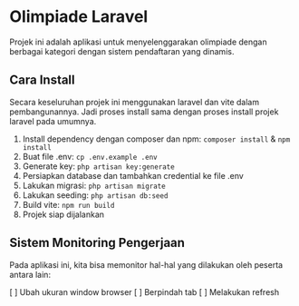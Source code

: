 # Olimpiade Laravel

Projek ini adalah aplikasi untuk menyelenggarakan olimpiade dengan berbagai kategori dengan sistem pendaftaran yang dinamis.

## Cara Install

Secara keseluruhan projek ini menggunakan laravel dan vite dalam pembangunannya. Jadi proses install sama dengan proses install projek laravel pada umumnya.

1. Install dependency dengan composer dan npm: `composer install` & `npm install`
2. Buat file .env: `cp .env.example .env`
3. Generate key: `php artisan key:generate`
4. Persiapkan database dan tambahkan credential ke file .env
5. Lakukan migrasi: `php artisan migrate`
6. Lakukan seeding: `php artisan db:seed`
7. Build vite: `npm run build`
8. Projek siap dijalankan

## Sistem Monitoring Pengerjaan

Pada aplikasi ini, kita bisa memonitor hal-hal yang dilakukan oleh peserta antara lain:

[ ] Ubah ukuran window browser
[ ] Berpindah tab
[ ] Melakukan refresh